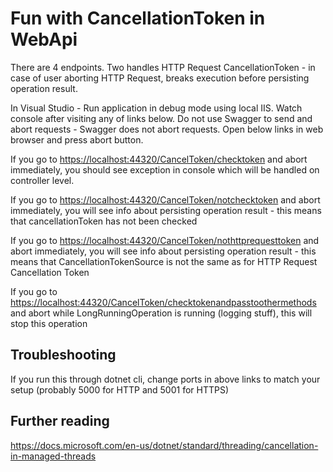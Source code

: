 # Fun with CancellationToken in WebApi

There are 4 endpoints. Two handles HTTP Request CancellationToken - in case of user aborting HTTP Request, breaks execution before persisting operation result.

In Visual Studio - Run application in debug mode using local IIS. Watch console after visiting any of links below. Do not use Swagger to send and abort requests - Swagger does not abort requests. Open below links in web browser and press abort button.

If you go to <https://localhost:44320/CancelToken/checktoken> and abort immediately, you should see exception in console which will be handled on controller level.

If you go to <https://localhost:44320/CancelToken/notchecktoken> and abort immediately, you will see info about persisting operation result - this means that cancellationToken has not been checked

If you go to <https://localhost:44320/CancelToken/nothttprequesttoken> and abort immediately, you will see info about persisting operation result - this means that CancellationTokenSource is not the same as for HTTP Request Cancellation Token

If you go to <https://localhost:44320/CancelToken/checktokenandpasstoothermethods> and abort while LongRunningOperation is running (logging stuff), this will stop this operation

## Troubleshooting

If you run this through dotnet cli, change ports in above links to match your setup (probably 5000 for HTTP and 5001 for HTTPS)

## Further reading
<https://docs.microsoft.com/en-us/dotnet/standard/threading/cancellation-in-managed-threads>
